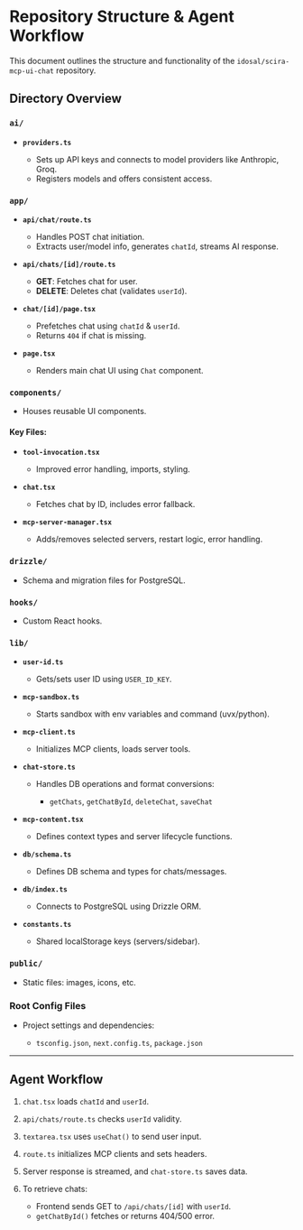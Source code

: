# Repository Structure & Agent Workflow

This document outlines the structure and functionality of the `idosal/scira-mcp-ui-chat` repository.

##  Directory Overview

### `ai/`

* **`providers.ts`**

  * Sets up API keys and connects to model providers like Anthropic, Groq.
  * Registers models and offers consistent access.

### `app/`

* **`api/chat/route.ts`**

  * Handles POST chat initiation.
  * Extracts user/model info, generates `chatId`, streams AI response.

* **`api/chats/[id]/route.ts`**

  * **GET**: Fetches chat for user.
  * **DELETE**: Deletes chat (validates `userId`).

* **`chat/[id]/page.tsx`**

  * Prefetches chat using `chatId` & `userId`.
  * Returns `404` if chat is missing.

* **`page.tsx`**

  * Renders main chat UI using `Chat` component.

### `components/`

* Houses reusable UI components.

#### Key Files:

* **`tool-invocation.tsx`**

  * Improved error handling, imports, styling.
* **`chat.tsx`**

  * Fetches chat by ID, includes error fallback.
* **`mcp-server-manager.tsx`**

  * Adds/removes selected servers, restart logic, error handling.

### `drizzle/`

* Schema and migration files for PostgreSQL.

### `hooks/`

* Custom React hooks.

### `lib/`

* **`user-id.ts`**

  * Gets/sets user ID using `USER_ID_KEY`.

* **`mcp-sandbox.ts`**

  * Starts sandbox with env variables and command (uvx/python).

* **`mcp-client.ts`**

  * Initializes MCP clients, loads server tools.

* **`chat-store.ts`**

  * Handles DB operations and format conversions:

    * `getChats`, `getChatById`, `deleteChat`, `saveChat`

* **`mcp-content.tsx`**

  * Defines context types and server lifecycle functions.

* **`db/schema.ts`**

  * Defines DB schema and types for chats/messages.

* **`db/index.ts`**

  * Connects to PostgreSQL using Drizzle ORM.

* **`constants.ts`**

  * Shared localStorage keys (servers/sidebar).

### `public/`

* Static files: images, icons, etc.

### Root Config Files

* Project settings and dependencies:

  * `tsconfig.json`, `next.config.ts`, `package.json`

---

##  Agent Workflow

1. `chat.tsx` loads `chatId` and `userId`.
2. `api/chats/route.ts` checks `userId` validity.
3. `textarea.tsx` uses `useChat()` to send user input.
4. `route.ts` initializes MCP clients and sets headers.
5. Server response is streamed, and `chat-store.ts` saves data.
6. To retrieve chats:

   * Frontend sends GET to `/api/chats/[id]` with `userId`.
   * `getChatById()` fetches or returns 404/500 error.




